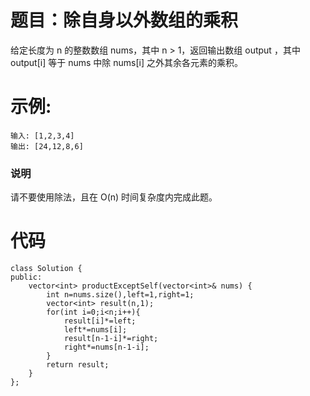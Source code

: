 # 题目：除自身以外数组的乘积
给定长度为 n 的整数数组 nums，其中 n > 1，返回输出数组 output ，其中 output[i] 等于 nums 中除 nums[i] 之外其余各元素的乘积。

# 示例:
```
输入: [1,2,3,4]
输出: [24,12,8,6]
```
### 说明
请不要使用除法，且在 O(n) 时间复杂度内完成此题。

# 代码
```
class Solution {
public:
    vector<int> productExceptSelf(vector<int>& nums) {
        int n=nums.size(),left=1,right=1;
        vector<int> result(n,1);
        for(int i=0;i<n;i++){
            result[i]*=left;
            left*=nums[i];
            result[n-1-i]*=right;
            right*=nums[n-1-i];
        }
        return result;
    }
};
```
